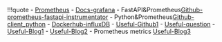 !!!quote
    - [Prometheus](https://prometheus.io/)
    - [Docs-grafana](https://grafana.com/docs/grafana-cloud/quickstart/docker-compose-linux/)
    - FastAPI&Prometheus[Github-prometheus-fastapi-instrumentator](https://github.com/trallnag/prometheus-fastapi-instrumentator)
    - Python&Prometheus[Github-client_python](https://github.com/prometheus/client_python)
    - [Dockerhub-influxDB](https://hub.docker.com/_/influxdb)
    - [Useful-Github1](https://github.com/docker/awesome-compose/tree/master/prometheus-grafana)
    - [Useful-question](https://stackoverflow.com/questions/74029504/spring-prometheus-grafana-err-reading-prometheus-post-http-localhost90)
    - [Useful-Blog1](https://medium.com/@ct.onyemaobi/build-and-monitor-your-fastapi-microservice-with-docker-prometheus-and-grafana-part-2-37472157a2b)
    - [Useful-Blog2](https://umanking.github.io/2021/08/19/prometheus-grafana-example/)
    - Prometheus metrics [Useful-Blog3](https://docs.netapp.com/ko-kr/storagegrid-116/monitor/commonly-used-prometheus-metrics.html)
